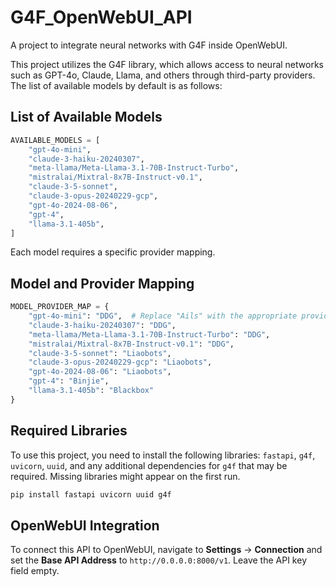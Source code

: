 # G4F_OpenWebUI_API
A project to integrate neural networks with G4F inside OpenWebUI.

This project utilizes the G4F library, which allows access to neural networks such as GPT-4o, Claude, Llama, and others through third-party providers. The list of available models by default is as follows:

## List of Available Models
```python
AVAILABLE_MODELS = [
    "gpt-4o-mini",
    "claude-3-haiku-20240307",
    "meta-llama/Meta-Llama-3.1-70B-Instruct-Turbo",
    "mistralai/Mixtral-8x7B-Instruct-v0.1",
    "claude-3-5-sonnet",
    "claude-3-opus-20240229-gcp",
    "gpt-4o-2024-08-06",
    "gpt-4",
    "llama-3.1-405b",
]
```

Each model requires a specific provider mapping.

## Model and Provider Mapping
```python
MODEL_PROVIDER_MAP = {
    "gpt-4o-mini": "DDG",  # Replace "Ails" with the appropriate provider
    "claude-3-haiku-20240307": "DDG",
    "meta-llama/Meta-Llama-3.1-70B-Instruct-Turbo": "DDG",
    "mistralai/Mixtral-8x7B-Instruct-v0.1": "DDG",
    "claude-3-5-sonnet": "Liaobots",
    "claude-3-opus-20240229-gcp": "Liaobots",
    "gpt-4o-2024-08-06": "Liaobots",
    "gpt-4": "Binjie",
    "llama-3.1-405b": "Blackbox"
}
```

## Required Libraries
To use this project, you need to install the following libraries: `fastapi`, `g4f`, `uvicorn`, `uuid`, and any additional dependencies for `g4f` that may be required. Missing libraries might appear on the first run.
```bash
pip install fastapi uvicorn uuid g4f
```

## OpenWebUI Integration
To connect this API to OpenWebUI, navigate to **Settings** -> **Connection** and set the **Base API Address** to `http://0.0.0.0:8000/v1`. Leave the API key field empty.
